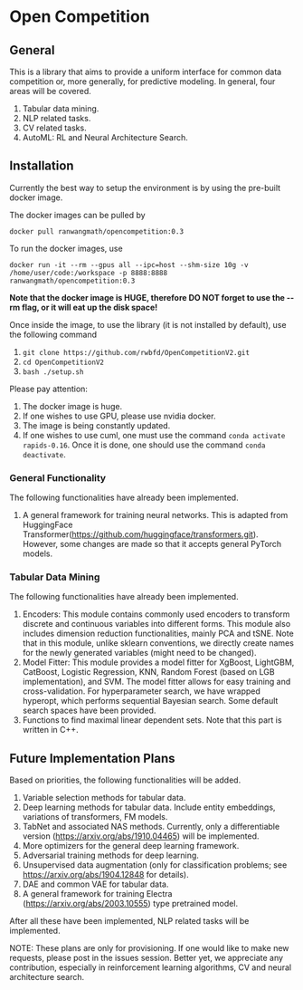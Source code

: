 # Open Competition
## General

This is a library that aims to provide a uniform interface for common data competition or, more generally, for predictive modeling. In general, four areas 
will be covered. 

1. Tabular data mining.
2. NLP related tasks.
3. CV related tasks.
4. AutoML: RL and Neural Architecture Search.
## Installation
Currently the best way to setup the environment is by using the pre-built docker image.

The docker images can be pulled by 

`docker pull ranwangmath/opencompetition:0.3`

To run the docker images, use 

`docker run -it --rm --gpus all --ipc=host --shm-size 10g -v /home/user/code:/workspace -p 8888:8888 ranwangmath/opencompetition:0.3`

**Note that the docker image is HUGE, therefore DO NOT forget to use the --rm flag, or it will eat up the disk space!**

Once inside the image, to use the library (it is not installed by default), use the following command

1. `git clone https://github.com/rwbfd/OpenCompetitionV2.git` 
2. `cd OpenCompetitionV2`
3. `bash ./setup.sh`

Please pay attention:
1. The docker image is huge.
2. If one wishes to use GPU, please use nvidia docker.
3. The image is being constantly updated.  
4. If one wishes to use cuml, one must use the command `conda activate rapids-0.16`.
Once it is done, one should use the command `conda deactivate`.

### General Functionality
The following functionalities have already been implemented. 

1. A general framework for training neural networks. This is adapted from 
HuggingFace Transformer(https://github.com/huggingface/transformers.git). However, some changes are made so that it accepts general PyTorch models.


### Tabular Data Mining
The following functionalities have already been implemented. 

1. Encoders: This module contains commonly used encoders to transform discrete and continuous variables into different forms. This module also includes dimension reduction
functionalities, mainly PCA and tSNE. Note that in this module, unlike sklearn conventions, 
we directly create names for the newly generated variables (might need to be changed).
2. Model Fitter: This module provides a model fitter for XgBoost, LightGBM, CatBoost, 
Logistic Regression, KNN, Random Forest (based on LGB implementation), and SVM.
The model fitter allows for easy training and cross-validation. For hyperparameter search,
we have wrapped hyperopt, which performs sequential Bayesian search. Some default search spaces
have been provided. 
3. Functions to find maximal linear dependent sets. Note that this part is written in C++. 

## Future Implementation Plans
Based on priorities, the following functionalities will be added. 

1. Variable selection methods for tabular data. 
2. Deep learning methods for tabular data. Include entity embeddings, variations of transformers, FM models.
3. TabNet and associated NAS methods. Currently, only a differentiable version (https://arxiv.org/abs/1910.04465) will 
be implemented. 
4. More optimizers for the general deep learning framework.
5. Adversarial training methods for deep learning. 
6. Unsupervised data augmentation (only for classification problems; see https://arxiv.org/abs/1904.12848 for details).
7. DAE and common VAE for tabular data. 
8. A general framework for training Electra (https://arxiv.org/abs/2003.10555) type pretrained model. 

After all these have been implemented, NLP related tasks will be implemented. 

NOTE: These plans are only for provisioning. If one would like to make new requests, please post in the issues session. Better yet, we appreciate any contribution, especially in reinforcement learning algorithms, 
CV and neural architecture search.  
